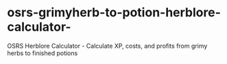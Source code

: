 # osrs-grimyherb-to-potion-herblore-calculator-
OSRS Herblore Calculator - Calculate XP, costs, and profits from grimy herbs to finished potions
